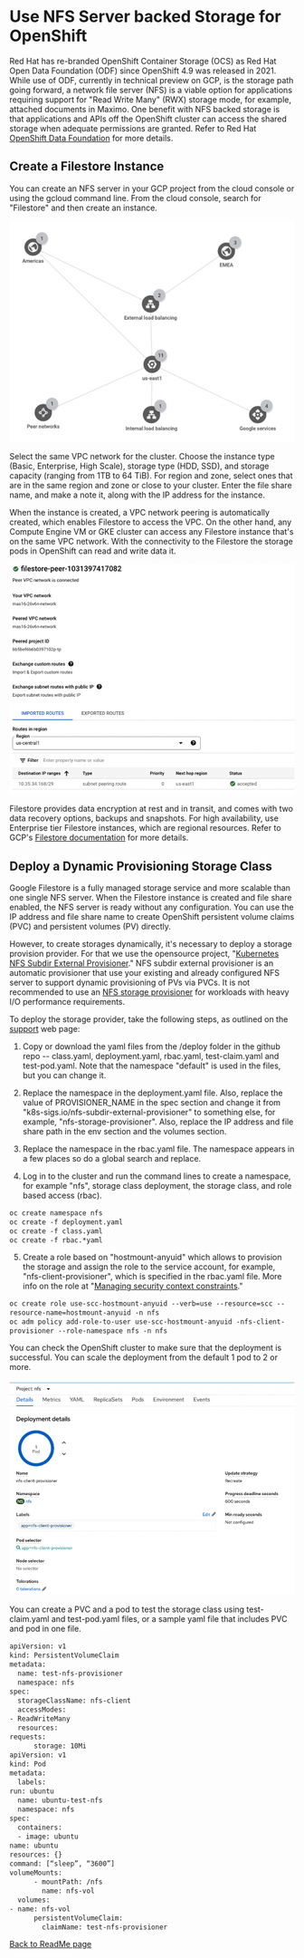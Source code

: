 # Use NFS Server backed Storage for OpenShift

Red Hat has re-branded OpenShift Container Storage (OCS) as Red Hat Open
Data Foundation (ODF) since OpenShift 4.9 was released in 2021. While
use of ODF, currently in technical preview on GCP, is the storage path
going forward, a network file server (NFS) is a viable option for
applications requiring support for "Read Write Many" (RWX) storage mode,
for example, attached documents in Maximo. One benefit with NFS backed
storage is that applications and APIs off the OpenShift cluster can
access the shared storage when adequate permissions are granted. Refer
to Red Hat [OpenShift Data
Foundation](https://www.redhat.com/en/technologies/cloud-computing/openshift-data-foundation)
for more details.

## Create a Filestore Instance

You can create an NFS server in your GCP project from the cloud console
or using the gcloud command line. From the cloud console, search for
"Filestore" and then create an instance.

![Create Cloud Filestore instance](media/create-filestore-instance.png)

Select the same VPC network for the cluster. Choose the instance type
(Basic, Enterprise, High Scale), storage type (HDD, SSD), and storage
capacity (ranging from 1TB to 64 TiB). For region and zone, select ones
that are in the same region and zone or close to your cluster. Enter the
file share name, and make a note it, along with the IP address for the
instance.

When the instance is created, a VPC network peering is automatically
created, which enables Filestore to access the VPC. On the other hand,
any Compute Engine VM or GKE cluster can access any Filestore instance
that's on the same VPC network. With the connectivity to the Filestore
the storage pods in OpenShift can read and write data it.

![Filestore network peering](media/filestore-network-peering.png)

Filestore provides data encryption at rest and in transit, and comes
with two data recovery options, backups and snapshots. For high
availability, use Enterprise tier Filestore instances, which are
regional resources. Refer to GCP's [Filestore
documentation](https://cloud.google.com/filestore/docs/overview) for
more details.

## Deploy a Dynamic Provisioning Storage Class

Google Filestore is a fully managed storage service and more scalable
than one single NFS server. When the Filestore instance is created and
file share enabled, the NFS server is ready without any configuration.
You can use the IP address and file share name to create OpenShift
persistent volume claims (PVC) and persistent volumes (PV) directly.

However, to create storages dynamically, it's necessary to deploy a
storage provision provider. For that we use the opensource project,
"[Kubernetes NFS Subdir External
Provisioner](https://github.com/kubernetes-sigs/nfs-subdir-external-provisioner)."
NFS subdir external provisioner is an automatic provisioner that use
your existing and already configured NFS server to support dynamic
provisioning of PVs via PVCs. It is not recommended to use an [NFS
storage
provisioner](https://www.ibm.com/docs/en/mas-cd/continuous-delivery?topic=provisioner-setting-up-nfs-storage)
for workloads with heavy I/O performance requirements.

To deploy the storage provider, take the following steps, as outlined on
the [support](https://www.ibm.com/support/pages/how-do-i-create-storage-class-nfs-dynamic-storage-provisioning-openshift-environment)
web page:

1.  Copy or download the yaml files from the /deploy folder in the
    github repo -- class.yaml, deployment.yaml, rbac.yaml,
    test-claim.yaml and test-pod.yaml. Note that the namespace "default"
    is used in the files, but you can change it.

2.  Replace the namespace in the deployment.yaml file. Also, replace the
    value of PROVISIONER_NAME in the spec section and change it from
    "k8s-sigs.io/nfs-subdir-external-provisioner" to something else, for
    example, "nfs-storage-provisioner". Also, replace the IP address and
    file share path in the env section and the volumes section.

3.  Replace the namespace in the rbac.yaml file. The namespace appears
    in a few places so do a global search and replace.

4.  Log in to the cluster and run the command lines to create a
    namespace, for example "nfs", storage class deployment, the storage
    class, and role based access (rbac).

```
oc create namespace nfs
oc create -f deployment.yaml
oc create -f class.yaml
oc create -f rbac.*yaml
```

5.  Create a role based on "hostmount-anyuid" which allows to provision
    the storage and assign the role to the service account, for example,
    "nfs-client-provisioner", which is specified in the rbac.yaml file.
    More info on the role at "[Managing security context
    constraints](https://docs.openshift.com/container-platform/4.11/authentication/managing-security-context-constraints.html)."

```
oc create role use-scc-hostmount-anyuid --verb=use --resource=scc --resource-name=hostmount-anyuid -n nfs
oc adm policy add-role-to-user use-scc-hostmount-anyuid -nfs-client-provisioner --role-namespace nfs -n nfs
```

You can check the OpenShift cluster to make sure that the deployment is
successful. You can scale the deployment from the default 1 pod to 2 or
more.

![NFS storage provisioner](media/nfs-storage-provisioner.png)

You can create a PVC and a pod to test the storage class using
test-claim.yaml and test-pod.yaml files, or a sample yaml file that
includes PVC and pod in one file.

```
apiVersion: v1
kind: PersistentVolumeClaim
metadata:
  name: test-nfs-provisioner
  namespace: nfs
spec:
  storageClassName: nfs-client
  accessModes:
- ReadWriteMany
  resources:
requests:
      storage: 10Mi
apiVersion: v1
kind: Pod
metadata:
  labels:
run: ubuntu
  name: ubuntu-test-nfs
  namespace: nfs
spec:
  containers:
  - image: ubuntu
name: ubuntu
resources: {}
command: [“sleep”, “3600”]
volumeMounts:
      - mountPath: /nfs
        name: nfs-vol
  volumes:
- name: nfs-vol
      persistentVolumeClaim:
        claimName: test-nfs-provisioner
```

[Back to ReadMe page](README.MD)